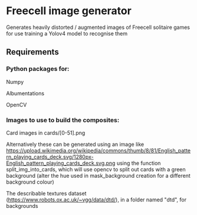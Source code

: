 # Freecell image generator
Generates heavily distorted / augmented images of Freecell solitaire games for use training a Yolov4 model to recognise them
## Requirements
### Python packages for:
Numpy

Albumentations

OpenCV

### Images to use to build the composites:
Card images in cards/[0-51].png

Alternatively these can be generated using an image like https://upload.wikimedia.org/wikipedia/commons/thumb/8/81/English_pattern_playing_cards_deck.svg/1280px-English_pattern_playing_cards_deck.svg.png using the function split_img_into_cards, which will use opencv to split out cards with a green background (alter the hue used in mask_background creation for a different background colour)

The describable textures dataset (https://www.robots.ox.ac.uk/~vgg/data/dtd/), in a folder named "dtd", for backgrounds
